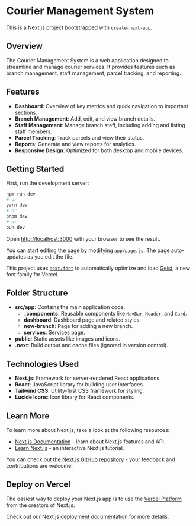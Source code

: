 # Courier Management System

This is a [Next.js](https://nextjs.org) project bootstrapped with [`create-next-app`](https://github.com/vercel/next.js/tree/canary/packages/create-next-app).

## Overview

The Courier Management System is a web application designed to streamline and manage courier services. It provides features such as branch management, staff management, parcel tracking, and reporting.

## Features

- **Dashboard**: Overview of key metrics and quick navigation to important sections.
- **Branch Management**: Add, edit, and view branch details.
- **Staff Management**: Manage branch staff, including adding and listing staff members.
- **Parcel Tracking**: Track parcels and view their status.
- **Reports**: Generate and view reports for analytics.
- **Responsive Design**: Optimized for both desktop and mobile devices.

## Getting Started

First, run the development server:

```bash
npm run dev
# or
yarn dev
# or
pnpm dev
# or
bun dev
```

Open [http://localhost:3000](http://localhost:3000) with your browser to see the result.

You can start editing the page by modifying `app/page.js`. The page auto-updates as you edit the file.

This project uses [`next/font`](https://nextjs.org/docs/app/building-your-application/optimizing/fonts) to automatically optimize and load [Geist](https://vercel.com/font), a new font family for Vercel.

## Folder Structure

- **src/app**: Contains the main application code.
  - **_components**: Reusable components like `NavBar`, `Header`, and `Card`.
  - **dashboard**: Dashboard page and related styles.
  - **new-branch**: Page for adding a new branch.
  - **services**: Services page.
- **public**: Static assets like images and icons.
- **.next**: Build output and cache files (ignored in version control).

## Technologies Used

- **Next.js**: Framework for server-rendered React applications.
- **React**: JavaScript library for building user interfaces.
- **Tailwind CSS**: Utility-first CSS framework for styling.
- **Lucide Icons**: Icon library for React components.

## Learn More

To learn more about Next.js, take a look at the following resources:

- [Next.js Documentation](https://nextjs.org/docs) - learn about Next.js features and API.
- [Learn Next.js](https://nextjs.org/learn) - an interactive Next.js tutorial.

You can check out [the Next.js GitHub repository](https://github.com/vercel/next.js) - your feedback and contributions are welcome!

## Deploy on Vercel

The easiest way to deploy your Next.js app is to use the [Vercel Platform](https://vercel.com/new?utm_medium=default-template&filter=next.js&utm_source=create-next-app&utm_campaign=create-next-app-readme) from the creators of Next.js.

Check out our [Next.js deployment documentation](https://nextjs.org/docs/app/building-your-application/deploying) for more details.